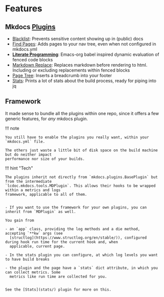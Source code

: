 # Features
## Mkdocs [Plugins](https://www.mkdocs.org/dev-guide/plugins/)
- [Blacklist](blacklist/): Prevents sensitive content showing up in (public) docs
- [Find Pages](find-pages/): Adds pages to your nav tree, even when not configured in mkdocs.yml
- **[Literate Programming](lp/)**: Emacs-org babel inspired dynamic evaluation of fenced code blocks
- [Markdown Replace](md-replace/): Replaces markdown before rendering to html. Including or
  excluding replacements within fenced blocks
- [Page Tree](page-tree/): Inserts a breadcrumb into your footer
- [Stats](stats/): Prints a lot of stats about the build process, ready for piping into jq

## Framework

It made sense to bundle all the plugins within one repo, since it offers a few generic features, for
*any* mkdocs plugin.


!!! note

    You still have to enable the plugins you really want, within your `mkdocs.yml` file.  

    The others just waste a little bit of disk space on the build machine but do neither impact
    performance nor size of your builds.

!!! hint "Tech"

    The plugins inherit not directly from `mkdocs.plugins.BasePlugin` but from the intermediate
    `lcdoc.mkdocs.tools.MDPlugin`. This allows their hooks to be wrapped within a metrics and logs
    framework, applicable to all of them.


    - If you want to use the framework for your own plugins, you can inherit from `MDPlugin` as well.

    You gain from

    - an `app` class, providing the log methods and a die method, accepting `**kw` args (see
      [structlog](https://www.structlog.org/en/stable/)), configured during hook run time for the current hook and, when
      applicable, current page.

    - In the stats plugin you can configure, at which log levels you want to have build breaks

    - the plugin and the page have a `stats` dict attribute, in which you can collect metrics. Some
      metrics like run time are collected for you.


    See the [Stats](stats/) plugin for more on this.






